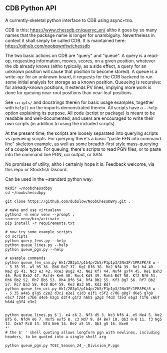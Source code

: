 ## CDB Python API

A currently-skeletal python interface to CDB using async+trio.

CDB is this: https://www.chessdb.cn/queryc_en/ altho it goes by so many names that the package name is longer for
unambiguity. Nevertheless in context it shall simply be called CDB. It is maintained here:
https://github.com/noobpwnftw/chessdb

The two basic actions on CDB are "query" and "queue". A query is a read-op, requesting information, moves, scores, on
a given position, whatever the db already knows (altho typically, as a side effect, a query for an unknown position will
cause that position to become stored). A queue is a write-op: for an unknown board, it requests for the CDB
backend to run some initial analysis for storage as a known position. Queueing is recursive: for already-known positions, it extends
PV lines, implying more work is done for queuing near-root positions than near-leaf positions.

See `scripts/` and docstrings therein for basic usage examples, together with `help()` on the imports demonstrated therein.
All scripts have a `--help` option explaining its purpose. All code (script or package) is meant to be readable and
well-documented, and users are encouraged to write their own scripts (in addition to using the included scripts).

At the present time, the scripts are loosely separated into querying scripts vs queueing scripts. For querying there's
a basic "paste FEN into command line" skeleton example, as well as some breadth-first style mass-querying of a couple
types. For queuing, there's scripts to read PGN files, or to paste into the command line PGN, uci output, or SAN.


No promises of utility, altho I certainly hope it is. Feedback welcome, via this repo or Stockfish Discord.

Can be used in the ~standard python way:

```
mkdir ~/noobchessdbpy
cd ~/noobchessdbpy

git clone https://github.com/dubslow/NoobChessDBPy.git .

# make and use virtualenv
python3 -m venv venv --prompt .
source venv/bin/activate
pip install -r requirements.txt

# now try some example scripts
cd scripts
python query_fens.py --help
python queue_lines.py --help
python queue_pgn.py --help

# example commands
python queue_fen_san.py 6k1/2B3p1/p1b4p/2b5/P1p1p3/2Nn3P/1PR3PK/8 w - - 5 35 35. a5 h5 36. Bb6 Be7 37. Kg1 Bf6 38. Re2 Nf4 39. Re1 h4 40. Ne2 g5 41. Nc3 e3 42. Rxe3 Bxg2 43. Ne2 Kf7 44. Nxf4 gxf4 45. Re1 Bxh3 46. Re4 Bxb2 47. Rxf4+ Ke6 48. Rxc4 Kd5 49. Rxh4 Bd7 50. Kf2 Bf6 51. Rh6 Bb2 52. Rh7 Bb5 53. Rh4 Bf6 54. Rf4 Bb2 55. Kf3 Bg7 56. Rf7 Bb2 57. Rc7 Ba3 58. Rc8 Bb4 59. Ke3 Ba3 60. Kd2 Bd7
python queue_fen_uci.py 6k1/2B3p1/p1b4p/2b5/P1p1p3/2Nn3P/1PR3PK/8 w - - 5 35 a4a5 g7g5 c2e2 d3c1 e2e1 c1d3 e1f1 c5f2 c7d6 g8g7 d6e5 g7g8 e5c7 f2d4 c7b6 d4e5 h2g1 d3f4 g1f2 h6h5 g2g3 f4d3 f2e3 e5g3 f1f6 c6b7 b6d4 g3f4 e3e2


python queue_lines.py $'1. e4 c6 2. Nf3 d5 3. Nc3 Nf6 4. e5 Ne4 5. Ne2 Bf5 6. Nfd4 e6 7. Nxf5 exf5 8. c3 Nd7 9. d4 Be7 10. Qb3 O-O 11. f3 Ng5 12. Qxb7 Rc8 13. Nf4 Ne6 14. Be2 a5 15. Qb3 g5 16. Nxe6
*'
# the $' ' shell quoting allows longform pgn with newlines, including headers, to be quoted into a single shell arg

python queue_pgn.py TCEC_Season_24_-_Division_P.pgn
```
